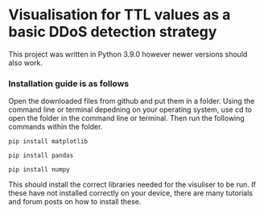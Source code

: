 # Visualisation for TTL values as a basic DDoS detection strategy

This project was written in Python 3.9.0 however newer versions should also work.

### Installation guide is as follows

Open the downloaded files from github and put them in a folder. Using the command line or terminal depedning on your operating system, use cd to open the folder in the command line or terminal. Then run the following commands within the folder.

``` pip install matplotlib ```

``` pip install pandas ```

``` pip install numpy ```

This should install the correct libraries needed for the visuliser to be run. If these have not installed correctly on your device, there are many tutorials and forum posts on how to install these. 

